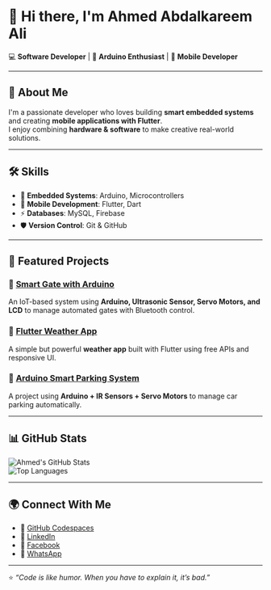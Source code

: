 # 👋 Hi there, I'm **Ahmed Abdalkareem Ali**  

💻 **Software Developer** | 🔧 **Arduino Enthusiast** | 📱 **Mobile Developer**  

---

## 🚀 About Me  
I'm a passionate developer who loves building **smart embedded systems** and creating **mobile applications with Flutter**.  
I enjoy combining **hardware & software** to make creative real-world solutions.  

---

## 🛠️ Skills  

- 🔧 **Embedded Systems**: Arduino, Microcontrollers  
- 📱 **Mobile Development**: Flutter, Dart  
- ⚡ **Databases**: MySQL, Firebase  
- 🛡️ **Version Control**: Git & GitHub  

---

## 📌 Featured Projects  

### 🔹 [Smart Gate with Arduino](https://github.com/your-repo)  
An IoT-based system using **Arduino, Ultrasonic Sensor, Servo Motors, and LCD** to manage automated gates with Bluetooth control.  

### 🔹 [Flutter Weather App](https://github.com/your-repo)  
A simple but powerful **weather app** built with Flutter using free APIs and responsive UI.  

### 🔹 [Arduino Smart Parking System](https://github.com/your-repo)  
A project using **Arduino + IR Sensors + Servo Motors** to manage car parking automatically.  

---

## 📊 GitHub Stats  

![Ahmed's GitHub Stats](https://github-readme-stats.vercel.app/api?username=AhmedAbdalkareemAli&show_icons=true&theme=radical)  
![Top Languages](https://github-readme-stats.vercel.app/api/top-langs/?username=AhmedAbdalkareemAli&layout=compact&theme=radical)  

---

## 🌍 Connect With Me  

- 🔗 [GitHub Codespaces](https://github.com/codespaces/new/ahmedabdelkreem404/)  
- 💼 [LinkedIn](https://www.linkedin.com/in/ahmedabdelkreem404/)  
- 📘 [Facebook](https://www.facebook.com/ahmedabdelkareem404)  
- 📱 [WhatsApp](https://wa.me/201095532012)  

---

⭐️ *“Code is like humor. When you have to explain it, it’s bad.”*  
